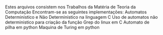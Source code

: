 Estes arquivos consistem nos Trabalhos da Matéria de Teoria da Computação
Encontram-se as seguintes implementações:
Automatos Deterministico e Não Deterministico na linguagem C
Uso de automatos não deterministico para criação da função Grep do linux em C
Automato de pilha em python
Maquina de Turing em python
